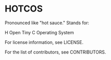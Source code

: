 HOTCOS
======

Pronounced like "hot sauce."  Stands for:

H
Open
Tiny
C
Operating
System

For license information, see LICENSE.

For the list of contributors, see CONTRIBUTORS.
